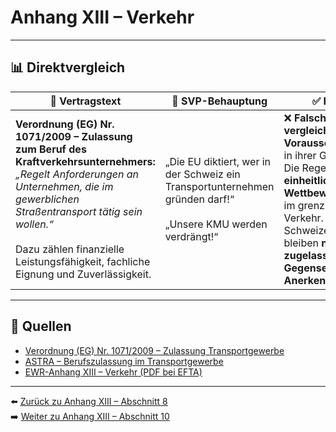 # Anhang XIII – Verkehr

---

## 📊 Direktvergleich

| 📜 **Vertragstext** | 🧨 **SVP-Behauptung** | ✅ **Faktencheck** |
|---------------------|-----------------------|--------------------|
| **Verordnung (EG) Nr. 1071/2009 – Zulassung zum Beruf des Kraftverkehrsunternehmers:** _„Regelt Anforderungen an Unternehmen, die im gewerblichen Straßentransport tätig sein wollen.“_ <br><br> Dazu zählen finanzielle Leistungsfähigkeit, fachliche Eignung und Zuverlässigkeit. | „Die EU diktiert, wer in der Schweiz ein Transportunternehmen gründen darf!“ <br><br> „Unsere KMU werden verdrängt!“ | ❌ **Falsch:** Die Schweiz hat **vergleichbare Voraussetzungen** bereits in ihrer Gesetzgebung. <br> Die Regelung sorgt für **einheitliche Wettbewerbsbedingungen** im grenzüberschreitenden Verkehr. <br> Schweizer Unternehmen bleiben **national zugelassen**, es geht um **Gegenseitigkeit bei Anerkennung**. |

---

## 🔗 Quellen

- [Verordnung (EG) Nr. 1071/2009 – Zulassung Transportgewerbe](https://eur-lex.europa.eu/legal-content/DE/TXT/?uri=CELEX:32009R1071)
- [ASTRA – Berufszulassung im Transportgewerbe](https://www.astra.admin.ch/)
- [EWR-Anhang XIII – Verkehr (PDF bei EFTA)](https://www.efta.int/media/documents/legal-texts/eea/annexes-to-the-agreement/Annex-XIII.pdf)

---

⬅️ [Zurück zu Anhang XIII – Abschnitt 8](anhang_XIII_abschnitt_8.md)  
➡️ [Weiter zu Anhang XIII – Abschnitt 10](anhang_XIII_abschnitt_10.md)
